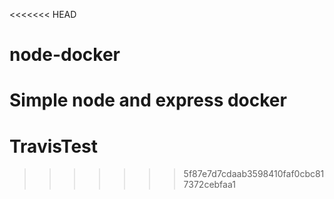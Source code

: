 <<<<<<< HEAD
# node-docker
Simple node and express docker 
=======
# TravisTest
>>>>>>> 5f87e7d7cdaab3598410faf0cbc817372cebfaa1
